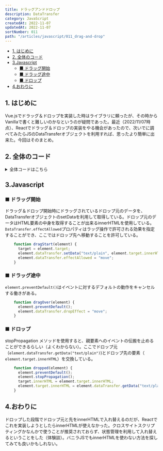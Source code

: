 ```yaml
---
title: ドラッグアンドドロップ
description: DataTransfer
category: JavaScript
createdAt: 2022-11-07
updatedAt: 2022-11-07
sortNumber: 011
path: "/articles/javascript/011_drag-and-drop"
---
```


<nuxt-content-wrapper>

<!-- code_chunk_output -->
- [1. はじめに](#1-はじめに)
- [2. 全体のコード](#2-全体のコード)
- [3.Javascript](#3javascript)
  - [■ ドラッグ開始](#-ドラッグ開始)
  - [■ ドラッグ途中](#-ドラッグ途中)
  - [■ ドロップ](#-ドロップ)
- [4.おわりに](#4おわりに)


## 1. はじめに
Vue.jsでドラッグ＆ドロップを実装した時はライブラリに頼ったが、その時からVanillaで書くと難しいのかなというのが疑問であった。最近（2022/11/07時点）、Reactでドラッグ＆ドロップの実装をやる機会があったので、次いでに調べてみたらJSのDataTransferオブジェクトを利用すれば、思ったより簡単に出来た。今回はそのまとめ。

## 2. 全体のコード

<details><summary>全体コードはこちら</summary><div>

```html
<!DOCTYPE html>
<html>
<head>
  <meta charset="utf-8" />
  <title>dnd_demo_js</title>
</head>
<body>
  <h2>Drag and Drop Demo (javascript)</h2>
  <ul id="dataList" class="data-list">
    <li draggable="true" ondragstart="dragStart(event)" ondragover="dragOver(event)" ondrop="dropped(event)">Laravel</li>
    <li draggable="true" ondragstart="dragStart(event)" ondragover="dragOver(event)" ondrop="dropped(event)">Vue.js</li>
    <li draggable="true" ondragstart="dragStart(event)" ondragover="dragOver(event)" ondrop="dropped(event)">Flutter</li>
    <li draggable="true" ondragstart="dragStart(event)" ondragover="dragOver(event)" ondrop="dropped(event)">Nuxt.js</li>
    <li draggable="true" ondragstart="dragStart(event)" ondragover="dragOver(event)" ondrop="dropped(event)">PHP</li>
  </ul>
  <button onclick="getData()">データ取得</button>
  <div id="dataShow"></div>
  <script type="text/javascript">
    let target;

    //ドラッグ開始
    function dragStart(element) {
      target = element.target;
      element.dataTransfer.setData("text/plain", element.target.innerHTML);
      element.dataTransfer.effectAllowed = "move";
    }

    //ドラッグ中
    function dragOver(element) {
      element.preventDefault();
      element.dataTransfer.dropEffect = "move";
    }

    //ドロップ
    function dropped(element) {
      element.preventDefault();
      element.stopPropagation();
      target.innerHTML = element.target.innerHTML;
      element.target.innerHTML = element.dataTransfer.getData("text/plain");
    }

    //並び順を表示する
    function getData() {
      const dataShow = document.getElementById('dataShow');
      const Tags = document.getElementById("dataList");
      let setData = document.getElementById("setData");
      for (let i = 0; i < Tags.children.length; i++) {
        i === 0?setData = Tags.children[i].textContent:setData += "," + Tags.children[i].textContent;
      }
      //Divタグに描画する
      dataShow.innerHTML = setData;
    }
  </script>
</body>
</html>
<style>
  h2 {
    text-align: center;
  }

  ul {
    display: flex;
    justify-content: center;
    text-align: center;
  }

  li {
    list-style-type: none;
    padding: 5px;
    margin: 2px;
    width: 100px;
    background-color: #dff8ff;
    border: 2px solid #00a7d5;
    border-radius: 15px;
  }

  button {
    display: block;
    width: 100px;
    margin: 0 auto;
    padding: 5px;
    color: white;
    background-color: gray;
  }

  div {
    margin-top: 20px;
    text-align: center;
  }
</style>
```
</div></details>


## 3.Javascript

### ■ ドラッグ開始

ドラッグ＆ドロップ開始時にドラッグされているドロップ元のデータを、DataTransferオブジェクトのsetDataを利用して取得している。ドロップ元のデータはHTML要素の中身を取得することが出来るinnerHTMLを使用している。
<br>
`DataTransfer.effectAllowed`プロパティはラッグ操作で許可される効果を指定することができ、ここではドロップ先へ移動することを許可している。

```js
    function dragStart(element) {
      target = element.target;
      element.dataTransfer.setData("text/plain", element.target.innerHTML);
      element.dataTransfer.effectAllowed = "move";
    }
```

### ■ ドラッグ途中
`element.preventDefault()`はイベントに対するデフォルトの動作をキャンセルする働きがある。

```js
    function dragOver(element) {
      element.preventDefault();
      element.dataTransfer.dropEffect = "move";
    }
```

### ■ ドロップ
stopPropagation メソッドを使用すると、親要素へのイベントの伝搬を止めることができるらしい（よくわからない）。ここでドロップ元（`element.dataTransfer.getData("text/plain")`)とドロップ先の要素（` element.target.innerHTML`）を交換している。

```js
    function dropped(element) {
      element.preventDefault();
      element.stopPropagation();
      target.innerHTML = element.target.innerHTML;
      element.target.innerHTML = element.dataTransfer.getData("text/plain");
    }
```


## 4.おわりに
ドロップした段階でドロップ元と先をinnerHTMLで入れ替えるのだが、Reactでこれを実装しようとしたらinnerHTMLが使えなかった。クロスサイトスクリプティングかなんかで使うことが推奨されておらず、状態管理を利用して入れ替えるということをした（体験談）。バニラJSでもinnerHTMLを使わない方法を探してみても良いかもしれない。

</nuxt-content-wrapper>
